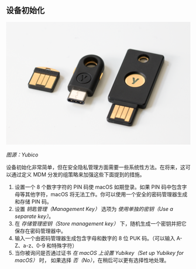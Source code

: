 ## 设备初始化

![](../images/yubikey-4-trio.png)

_图源：Yubico_

设备初始化非常简单，但在安全隐私管理方面需要一些系统性方法。在将来，这可以通过定义 MDM 分发的组策略来加强这些下面提到的措施。

1. 设置一个 8 个数字字符的 PIN 码使 macOS 如期登录。如果 PIN 码中包含字母等其他字符，macOS 将无法工作。你可以使用一个安全的密码管理器生成和存储 PIN 码。
2. 设置 _钥匙管理（Management Key）_ 选项为 _使用单独的密钥（Use a separate key）_。
3. 在 _存储管理密钥（Store management key）_ 下，随机生成一个密钥并把它保存在密码管理器中。
4. 输入一个由密码管理器生成包含字母和数字的 8 位 PUK 码。（可以输入 A-Z、a-z、0-9 和特殊字符）
5. 当你被询问是否通过证书 _在 macOS 上设置 Yubikey（Set up Yubikey for macOS）_ 时， 如果选择 _否（No）_，在稍后可以更有选择性地处理。
